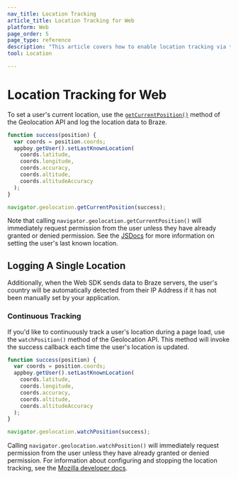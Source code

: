 ```yaml
---
nav_title: Location Tracking
article_title: Location Tracking for Web
platform: Web
page_order: 5
page_type: reference
description: "This article covers how to enable location tracking via the Braze Web SDK."
tool: Location

---
```


# Location Tracking for Web

To set a user's current location, use the [`getCurrentPosition()`][0] method of the Geolocation API and log the location data to Braze.

```javascript
function success(position) {
  var coords = position.coords;
  appboy.getUser().setLastKnownLocation(
    coords.latitude,
    coords.longitude,
    coords.accuracy,
    coords.altitude,
    coords.altitudeAccuracy
  );
}

navigator.geolocation.getCurrentPosition(success);
```

Note that calling `navigator.geolocation.getCurrentPosition()` will immediately request permission from the user unless they have already granted or denied permission. See the [JSDocs][1] for more information on setting the user's last known location.


## Logging A Single Location

Additionally, when the Web SDK sends data to Braze servers, the user's country will be automatically detected from their IP Address if it has not been manually set by your application.

### Continuous Tracking

If you'd like to continuously track a user's location during a page load, use the `watchPosition()` method of the Geolocation API. This method will invoke the success callback each time the user's location is updated.

```javascript
function success(position) {
  var coords = position.coords;
  appboy.getUser().setLastKnownLocation(
    coords.latitude,
    coords.longitude,
    coords.accuracy,
    coords.altitude,
    coords.altitudeAccuracy
  );
}

navigator.geolocation.watchPosition(success);
```

Calling `navigator.geolocation.watchPosition()` will immediately request permission from the user unless they have already granted or denied permission. For information about configuring and stopping the location tracking, see the [Mozilla developer docs][2].

[0]: https://developer.mozilla.org/en-US/docs/Web/API/Geolocation/getCurrentPosition
[1]: https://js.appboycdn.com/web-sdk/latest/doc/ab.User.html#setLastKnownLocation
[2]: https://developer.mozilla.org/en-US/docs/Web/API/Geolocation/watchPosition
